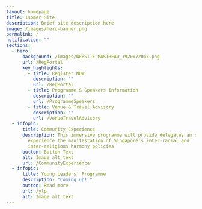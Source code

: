 ```yaml
---
layout: homepage
title: Isomer Site
description: Brief site description here
image: /images/hero-banner.png
permalink: /
notification: ""
sections:
  - hero:
      background: /images/WEBSITE-MASTHEAD_1920x720px.png
      url: /RegPortal
      key_highlights:
        - title: Register NOW
          description: ""
          url: /RegPortal
        - title: Programme & Speakers Information
          description: ""
          url: /ProgrammeSpeakers
        - title: Venue & Travel Advisory
          description: ""
          url: /VenueTravelAdvisory
  - infopic:
      title: Community Experience
      description: This immersive programme will provide delegates an opportunity to
        experience the manifestation of Singapore’s inter-racial and
        inter-religious harmony policies
      button: Button Text
      alt: Image alt text
      url: /CommunityExperience
  - infopic:
      title: Young Leaders' Programme
      description: "Coming up! "
      button: Read more
      url: /ylp
      alt: Image alt text
---
```

